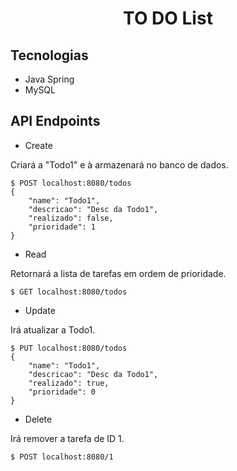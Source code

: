 <h1 align="center">
  TO DO List
</h1>

## Tecnologias
- Java Spring
- MySQL

## API Endpoints
- Create

Criará a "Todo1" e à armazenará no banco de dados.
```
$ POST localhost:8080/todos
{
	"name": "Todo1",
	"descricao": "Desc da Todo1",
	"realizado": false,
	"prioridade": 1
}
```
- Read

Retornará a lista de tarefas em ordem de prioridade.
```
$ GET localhost:8080/todos
```
- Update

Irá atualizar a Todo1.
```
$ PUT localhost:8080/todos
{
	"name": "Todo1",
	"descricao": "Desc da Todo1",
	"realizado": true,
	"prioridade": 0
}
```
- Delete

Irá remover a tarefa de ID 1.
```
$ POST localhost:8080/1
```

